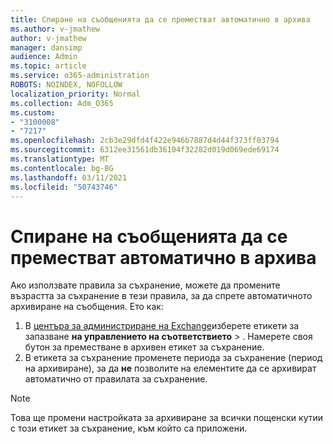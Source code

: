 ```yaml
---
title: Спиране на съобщенията да се преместват автоматично в архива
ms.author: v-jmathew
author: v-jmathew
manager: dansimp
audience: Admin
ms.topic: article
ms.service: o365-administration
ROBOTS: NOINDEX, NOFOLLOW
localization_priority: Normal
ms.collection: Adm_O365
ms.custom:
- "3100008"
- "7217"
ms.openlocfilehash: 2cb3e29dfd4f422e946b7887d4d44f373ff03794
ms.sourcegitcommit: 6312ee31561db36104f32282d019d069ede69174
ms.translationtype: MT
ms.contentlocale: bg-BG
ms.lasthandoff: 03/11/2021
ms.locfileid: "50743746"
---
```

# <a name="stop-messages-from-moving-to-the-archive-automatically"></a>Спиране на съобщенията да се преместват автоматично в архива

Ако използвате правила за съхранение, можете да промените възрастта за съхранение в тези правила, за да спрете автоматичното архивиране на съобщения. Ето как:

1. В [центъра за администриране на Exchange](https://go.microsoft.com/fwlink/?linkid=2059104)изберете етикети за запазване **на управлението на съответствието**  >  . Намерете своя бутон за преместване в архивен етикет за съхранение.
2. В етикета за съхранение променете периода за съхранение (период на архивиране), за да **не** позволите на елементите да се архивират автоматично от правилата за съхранение.

> [!NOTE]
> Това ще промени настройката за архивиране за всички пощенски кутии с този етикет за съхранение, към който са приложени.
